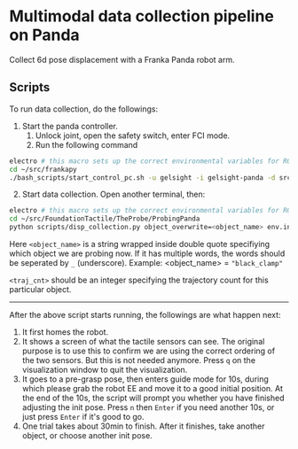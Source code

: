 # Multimodal data collection pipeline on Panda

Collect 6d pose displacement with a Franka Panda robot arm.

## Scripts

To run data collection, do the followings:

1. Start the panda controller.
   1. Unlock joint, open the safety switch, enter FCI mode.
   2. Run the following command
```sh
electro # this macro sets up the correct environmental variables for ROS and Franka
cd ~/src/frankapy
./bash_scripts/start_control_pc.sh -u gelsight -i gelsight-panda -d src/franka-interface -g 0
``` 

2. Start data collection. Open another terminal, then:
```sh
electro # this macro sets up the correct environmental variables for ROS and Franka
cd ~/src/FoundationTactile/TheProbe/ProbingPanda
python scripts/disp_collection.py object_overwrite=<object_name> env.init_pose_cnt=<traj_cnt>
```

Here `<object_name>` is a string wrapped inside double quote specifiying which object we are probing now.
If it has multiple words, the words should be seperated by `_` (underscore).
Example: <object_name> = `"black_clamp"`

`<traj_cnt>` should be an integer specifying the trajectory count for this particular object.

---

After the above script starts running, the followings are what happen next:
1. It first homes the robot.
2. It shows a screen of what the tactile sensors can see. The original purpose is to use this to confirm we are using the correct ordering of the two sensors. But this is not needed anymore. Press `q` on the visualization window to quit the visualization.
3. It goes to a pre-grasp pose, then enters guide mode for 10s, during which please grab the robot EE and move it to a good initial position. At the end of the 10s, the script will prompt you whether you have finished adjusting the init pose. Press `n` then `Enter` if you need another 10s, or just press `Enter` if it's good to go.
4. One trial takes about 30min to finish. After it finishes, take another object, or choose another init pose.
   
